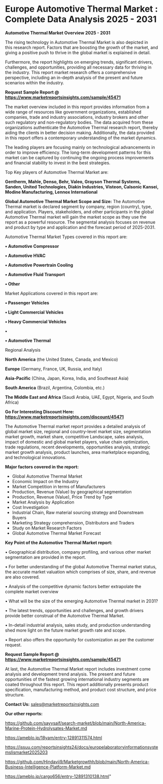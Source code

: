 # Europe Automotive Thermal Market : Complete Data Analysis 2025 - 2031

<Strong> Automotive Thermal Market Overview 2025 - 2031</strong>

The rising technology in Automotive Thermal Market is also depicted in this research report. Factors that are boosting the growth of the market, and giving a positive push to thrive in the global market is explained in detail.

Furthermore, the report highlights on emerging trends, significant drivers, challenges, and opportunities, providing all necessary data for thriving in the industry. This report market research offers a comprehensive perspective, including an in-depth analysis of the present and future scenarios within the industry.

<strong>Request Sample Report @ <a href=https://www.marketreportsinsights.com/sample/45471>https://www.marketreportsinsights.com/sample/45471</a></strong>

The market overview included in this report provides information from a wide range of resources like government organizations, established companies, trade and industry associations, industry brokers and other such regulatory and non-regulatory bodies. The data acquired from these organizations authenticate the Automotive Thermal research report, thereby aiding the clients in better decision making. Additionally, the data provided in this report offers a contemporary understanding of the market dynamics.

The leading players are focusing mainly on technological advancements in order to improve efficiency. The long-term development patterns for this market can be captured by continuing the ongoing process improvements and financial stability to invest in the best strategies.

Top Key players of Automotive Thermal Market are:

<strong>Gentherm, Mahle, Denso, Behr, Valeo, Grayson Thermal Systems, Sanden, United Technologies, Diakin Industries, Visteon, Calsonic Kansei, Modine Manufacturing, Lennox International</strong>

<strong><b>Global Automotive Thermal Market Scope and Size:</b></strong>
The Automotive Thermal market is declared segment by company, region (country), type, and application. Players, stakeholders, and other participants in the global Automotive Thermal market will gain the market scope as they use the report as a powerful resource. The segmental analysis focuses on revenue and product by type and application and the forecast period of 2025-2031.

Automotive Thermal Market Types covered in this report are:

<strong>•  Automotive Compressor

•  Automotive HVAC

•  Automotive Powertrain Cooling

•  Automotive Fluid Transport

•  Other</strong>

Market Applications covered in this report are:

<strong>•  Passenger Vehicles

•  Light Commercial Vehicles

•  Heavy Commercial Vehicles

•  

•  Automotive Thermal</strong> 

Regional Analysis

<strong>North America</strong> (the United States, Canada, and Mexico)

<strong>Europe</strong> (Germany, France, UK, Russia, and Italy)

<strong>Asia-Pacific</strong> (China, Japan, Korea, India, and Southeast Asia)

<strong>South America</strong> (Brazil, Argentina, Colombia, etc.)

<strong>The Middle East and Africa</strong> (Saudi Arabia, UAE, Egypt, Nigeria, and South Africa)

<strong>Go For Interesting Discount Here: <a href=https://www.marketreportsinsights.com/discount/45471>https://www.marketreportsinsights.com/discount/45471</a></strong>

The Automotive Thermal market report provides a detailed analysis of global market size, regional and country-level market size, segmentation market growth, market share, competitive Landscape, sales analysis, impact of domestic and global market players, value chain optimization, trade regulations, recent developments, opportunities analysis, strategic market growth analysis, product launches, area marketplace expanding, and technological innovations.

<strong><b>Major factors covered in the report:</b></strong>
<ul>
  <li>Global Automotive Thermal Market </li>
  <li>Economic Impact on the Industry</li>
  <li>Market Competition in terms of Manufacturers</li>
  <li>Production, Revenue (Value) by geographical segmentation</li>
  <li>Production, Revenue (Value), Price Trend by Type</li>
  <li>Market Analysis by Application</li>
  <li>Cost Investigation</li>
  <li>Industrial Chain, Raw material sourcing strategy and Downstream Buyers</li>
  <li>Marketing Strategy comprehension, Distributors and Traders</li>
  <li>Study on Market Research Factors</li>
  <li>Global Automotive Thermal Market Forecast</li>
</ul>

<strong><b>Key Point of the Automotive Thermal Market report:</b></strong>

• Geographical distribution, company profiling, and various other market segmentation are provided in the report.

• For better understanding of the global Automotive Thermal market status, the accurate market valuation which comprises of size, share, and revenue are also covered.

• Analysis of the competitive dynamic factors better extrapolate the complete market overview

• What will be the size of the emerging Automotive Thermal market in 2031?

• The latest trends, opportunities and challenges, and growth drivers provide better construal of the Automotive Thermal Market.

• In-detail industrial analysis, sales study, and production understanding shed more light on the future market growth rate and scope.

• Report also offers the opportunity for customization as per the customer request.

<strong>Request Sample Report @ <a href=https://www.marketreportsinsights.com/sample/45471>https://www.marketreportsinsights.com/sample/45471</a></strong>

At last, the Automotive Thermal Market report includes investment come analysis and development trend analysis. The present and future opportunities of the fastest growing international industry segments are coated throughout this report. This report additionally presents product specification, manufacturing method, and product cost structure, and price structure.

<strong>Contact Us:</strong>
sales@marketreportsinsights.com

<strong>Our other reports:</strong>

<a href=https://github.com/sayysaif/search-market/blob/main/North-America-Marine-Protein-Hydrolysates-Market.md>https://github.com/sayysaif/search-market/blob/main/North-America-Marine-Protein-Hydrolysates-Market.md</a>

<a href=https://ameblo.jp/18yam/entry-12891311574.html>https://ameblo.jp/18yam/entry-12891311574.html</a>

<a href=https://issuu.com/reportsinsights24/docs/europelaboratoryinformationsystemslismarket2025203>https://issuu.com/reportsinsights24/docs/europelaboratoryinformationsystemslismarket2025203</a>

<a href=https://github.com/Hindavii9/Marketgrowthh/blob/main/North-America-Business-Intelligence-Platform-Market.md>https://github.com/Hindavii9/Marketgrowthh/blob/main/North-America-Business-Intelligence-Platform-Market.md</a>

<a href=https://ameblo.jp/cargo656/entry-12891310138.html>https://ameblo.jp/cargo656/entry-12891310138.html</a>"
